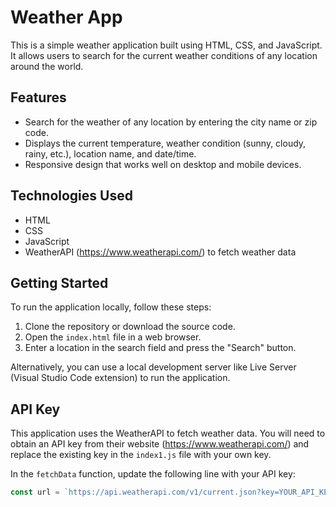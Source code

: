 # Weather App

This is a simple weather application built using HTML, CSS, and JavaScript. It allows users to search for the current weather conditions of any location around the world.

## Features

- Search for the weather of any location by entering the city name or zip code.
- Displays the current temperature, weather condition (sunny, cloudy, rainy, etc.), location name, and date/time.
- Responsive design that works well on desktop and mobile devices.

## Technologies Used

- HTML
- CSS
- JavaScript
- WeatherAPI (https://www.weatherapi.com/) to fetch weather data

## Getting Started

To run the application locally, follow these steps:

1. Clone the repository or download the source code.
2. Open the `index.html` file in a web browser.
3. Enter a location in the search field and press the "Search" button.

Alternatively, you can use a local development server like Live Server (Visual Studio Code extension) to run the application.

## API Key

This application uses the WeatherAPI to fetch weather data. You will need to obtain an API key from their website (https://www.weatherapi.com/) and replace the existing key in the `index1.js` file with your own key.

In the `fetchData` function, update the following line with your API key:

```js
const url = `https://api.weatherapi.com/v1/current.json?key=YOUR_API_KEY&q=${target}`;
